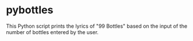 # pybottles

This Python script prints the lyrics of "99 Bottles" based on the input of the number of bottles entered by the user.
